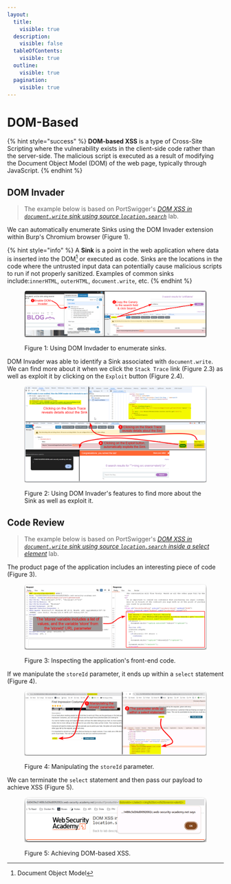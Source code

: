 ```yaml
---
layout:
  title:
    visible: true
  description:
    visible: false
  tableOfContents:
    visible: true
  outline:
    visible: true
  pagination:
    visible: true
---
```


# DOM-Based

{% hint style="success" %}
**DOM-based XSS** is a type of Cross-Site Scripting where the vulnerability exists in the client-side code rather than the server-side. The malicious script is executed as a result of modifying the Document Object Model (DOM) of the web page, typically through JavaScript.
{% endhint %}

## DOM Invader

> The example below is based on PortSwigger's [_DOM XSS in `document.write` sink using source `location.search`_](https://portswigger.net/web-security/cross-site-scripting/dom-based/lab-document-write-sink) lab.

We can automatically enumerate Sinks using the DOM Invader extension within Burp's Chromium browser (Figure 1).

{% hint style="info" %}
A **Sink** is a point in the web application where data is inserted into the DOM[^1] or executed as code. Sinks are the locations in the code where the untrusted input data can potentially cause malicious scripts to run if not properly sanitized. Examples of common sinks include:`innerHTML`, `outerHTML`, `document.write`, etc.
{% endhint %}

<figure><img src="../../../.gitbook/assets/web_xss_dom_based_1.png" alt=""><figcaption><p>Figure 1: Using DOM Invdader to enumerate sinks.</p></figcaption></figure>

DOM Invader was able to identify a Sink associated with `document.write`. We can find more about it when we click the `Stack Trace` link (Figure 2.3) as well as exploit it by clicking on the `Exploit` button (Figure 2.4).

<figure><img src="../../../.gitbook/assets/web_xss_dom_based_2.png" alt=""><figcaption><p>Figure 2: Using DOM Invader's features to find more about the Sink as well as exploit it.</p></figcaption></figure>

## Code Review

> The example below is based on PortSwigger's [_DOM XSS in `document.write` sink using source `location.search` inside a select element_](https://portswigger.net/web-security/cross-site-scripting/dom-based/lab-document-write-sink-inside-select-element) lab.

The product page of the application includes an interesting piece of code (Figure 3).

<figure><img src="../../../.gitbook/assets/web_xss_dom_based_3.png" alt=""><figcaption><p>Figure 3: Inspecting the application's front-end code.</p></figcaption></figure>

If we manipulate the `storeId` parameter, it ends up within a `select` statement (Figure 4).

<figure><img src="../../../.gitbook/assets/web_xss_dom_based_4.png" alt=""><figcaption><p>Figure 4: Manipulating the <code>storeId</code> parameter.</p></figcaption></figure>

We can terminate the `select` statement and then pass our payload to achieve XSS (Figure 5).

<figure><img src="../../../.gitbook/assets/web_xss_dom_based_5.png" alt=""><figcaption><p>Figure 5: Achieving DOM-based XSS.</p></figcaption></figure>

[^1]: Document Object Model
